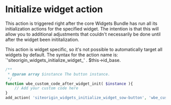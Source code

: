 # Initialize widget action

This action is triggered right after the core Widgets Bundle has run all its initialization actions for the specified widget. The intention is that this will allow you to additional adjustments that couldn't necessarily be done until after the widget been inititalization.

This action is widget specific, so it's not possible to automatically target all widgets by default. The syntax for the action name is: `'siteorigin_widgets_initialize_widget_' . $this->id_base. 

```php
/**
 * @param array $instance The button instance.
 */
function wbe_custom_code_after_widget_init( $instance ){
    // Add your custom code here
}
add_action( 'siteorigin_widgets_initialize_widget_sow-button', 'wbe_custom_code_after_widget_init' );
```
